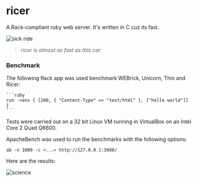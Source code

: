 # ricer

A Rack-compliant ruby web server. It's written in C cuz its fast.

![sick ride](http://i.imgur.com/HnPbK.jpg)

> *ricer is almost as fast as this car*

### Benchmark

The following Rack app was used benchmark WEBrick, Unicorn, Thin and Ricer:

    ```ruby
    run ->env { [200, { "Content-Type" => "text/html" }, ["hello world"]] }
    ```

Tests were carried out on a 32 bit Linux VM running in VirtualBox on an Intel Core 2 Quad Q6600.

ApacheBench was used to run the benchmarks with the following options:

    ab -n 1000 -c <...> http://127.0.0.1:3000/

Here are the results:

![science](http://i.imgur.com/UBi3C.png)


